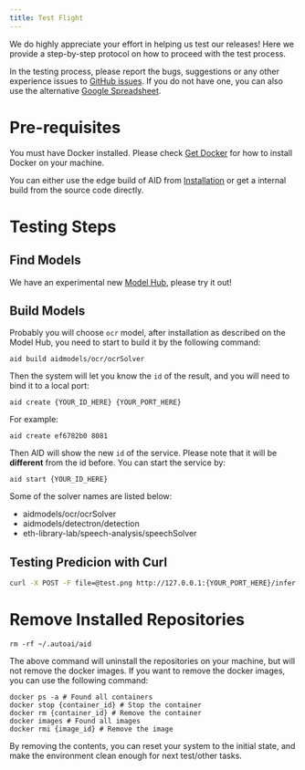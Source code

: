 ```yaml
---
title: Test Flight
---
```


We do highly appreciate your effort in helping us test our releases! Here we provide a step-by-step protocol on how to proceed with the test process.

In the testing process, please report the bugs, suggestions or any other experience issues to [GitHub issues](https://github.com/autoai-org/AID/issues). If you do not have one, you can also use the alternative [Google Spreadsheet](https://docs.google.com/spreadsheets/d/1kCr-AbiU-SUZyh3QAc3WO0SZQq2NVgQr1jRfGh4NML0/edit?usp=sharing).

# Pre-requisites

You must have Docker installed. Please check [Get Docker](https://docs.docker.com/get-docker/) for how to install Docker on your machine.

You can either use the edge build of AID from [Installation](/docs/getting-started/installation) or get a internal build from the source code directly.

# Testing Steps

## Find Models

We have an experimental new [Model Hub](https://hub.autoai.dev), please try it out! 

## Build Models

Probably you will choose ```ocr``` model, after installation as described on the Model Hub, you need to start to build it by the following command:

```shell
aid build aidmodels/ocr/ocrSolver
```

Then the system will let you know the ```id``` of the result, and you will need to bind it to a local port:

```shell
aid create {YOUR_ID_HERE} {YOUR_PORT_HERE}
```

For example:

```shell
aid create ef6782b0 8081
```

Then AID will show the new ```id``` of the service. Please note that it will be **different** from the id before. You can start the service by:

```shell
aid start {YOUR_ID_HERE}
```

Some of the solver names are listed below:

* aidmodels/ocr/ocrSolver
* aidmodels/detectron/detection
* eth-library-lab/speech-analysis/speechSolver

## Testing Predicion with Curl

```sh
curl -X POST -F file=@test.png http://127.0.0.1:{YOUR_PORT_HERE}/infer
```

# Remove Installed Repositories

```shell
rm -rf ~/.autoai/aid
```

The above command will uninstall the repositories on your machine, but will not remove the docker images. If you want to remove the docker images, you can use the following command:

```
docker ps -a # Found all containers
docker stop {container_id} # Stop the container
docker rm {container_id} # Remove the container
docker images # Found all images
docker rmi {image_id} # Remove the image
```

By removing the contents, you can reset your system to the initial state, and make the environment clean enough for next test/other tasks.